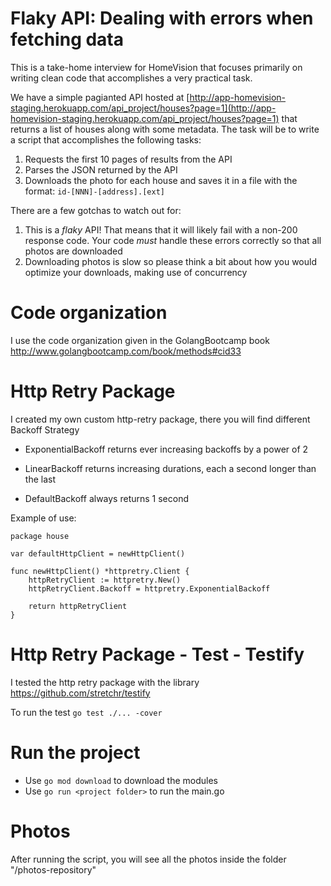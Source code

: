 # Flaky API: Dealing with errors when fetching data

This is a take-home interview for HomeVision that focuses primarily on writing clean code that accomplishes a very practical task.

We have a simple pagianted API hosted at [http://app-homevision-staging.herokuapp.com/api_project/houses?page=1](http://app-homevision-staging.herokuapp.com/api_project/houses?page=1) that returns a list of houses along with some metadata. The task will be to write a script that accomplishes the following tasks:

1. Requests the first 10 pages of results from the API
2. Parses the JSON returned by the API
3. Downloads the photo for each house and saves it in a file with the format: `id-[NNN]-[address].[ext]`

There are a few gotchas to watch out for:

1. This is a _flaky_ API! That means that it will likely fail with a non-200 response code. Your code _must_ handle these errors correctly so that all photos are downloaded
2. Downloading photos is slow so please think a bit about how you would optimize your downloads, making use of concurrency

# Code organization

I use the code organization given in the GolangBootcamp book http://www.golangbootcamp.com/book/methods#cid33

# Http Retry Package

I created my own custom http-retry package, there you will find different Backoff Strategy

- ExponentialBackoff returns ever increasing backoffs by a power of 2

- LinearBackoff returns increasing durations, each a second longer than the last

- DefaultBackoff always returns 1 second

Example of use:

```
package house

var defaultHttpClient = newHttpClient()

func newHttpClient() *httpretry.Client {
	httpRetryClient := httpretry.New()
	httpRetryClient.Backoff = httpretry.ExponentialBackoff

	return httpRetryClient
}
```

# Http Retry Package - Test - Testify

I tested the http retry package with the library https://github.com/stretchr/testify

To run the test `go test ./... -cover`

# Run the project

- Use `go mod download` to download the modules
- Use `go run <project folder>` to run the main.go

# Photos

After running the script, you will see all the photos inside the folder "/photos-repository"
